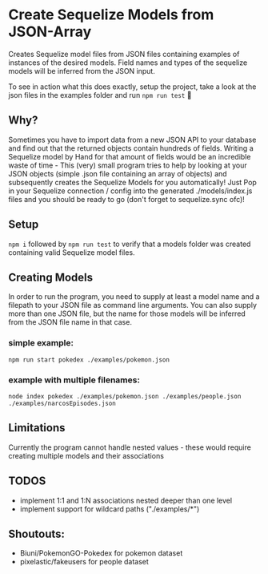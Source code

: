 # Create Sequelize Models from JSON-Array
Creates Sequelize model files from JSON files containing examples of instances of the desired models. 
Field names and types of the sequelize models will be inferred from the JSON input.

To see in action what this does exactly, setup the project, take a look at the json files in the examples folder and run `npm run test` 🚀

## Why?
Sometimes you have to import data from a new JSON API to your database and find out that the returned objects contain hundreds of fields.
Writing a Sequelize model by Hand for that amount of fields would be an incredible waste of time - 
This (very) small program tries to help by looking at your JSON objects (simple .json file containing an array of objects) and subsequently creates the Sequelize Models for you automatically! Just Pop in your Sequelize connection / config into the generated ./models/index.js files and you should be ready to go (don't forget to sequelize.sync ofc)!

## Setup
`npm i` followed by `npm run test` to verify that a models folder was created containing valid Sequelize model files.

## Creating Models
In order to run the program, you need to supply at least a model name and a filepath to your JSON file as command line arguments.
You can also supply more than one JSON file, but the name for those models will be inferred from the JSON file name in that case.

### simple example:
`npm run start pokedex ./examples/pokemon.json`

### example with multiple filenames:
`node index pokedex ./examples/pokemon.json ./examples/people.json ./examples/narcosEpisodes.json`

## Limitations
Currently the program cannot handle nested values - these would require creating multiple models and their associations

## TODOS
* implement 1:1 and 1:N associations nested deeper than one level
* implement support for wildcard paths ("./examples/*")

## Shoutouts:
* Biuni/PokemonGO-Pokedex for pokemon dataset
* pixelastic/fakeusers for people dataset
